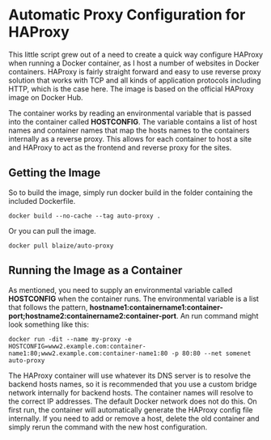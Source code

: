 Automatic Proxy Configuration for HAProxy
====

This little script grew out of a need to create a quick way configure HAProxy when running a Docker container, as I host a number of websites in Docker containers.  HAProxy is fairly straight forward and easy to use reverse proxy solution that works with TCP and all kinds of application protocols including HTTP, which is the case here. The image is based on the official HAProxy image on Docker Hub.

The container works by reading an environmental variable that is passed into the container called **HOSTCONFIG**. The variable contains a list of host names and container names that map the hosts names to the containers internally as a reverse proxy. This allows for each container to host a site and HAProxy to act as the frontend and reverse proxy for the sites.

## Getting the Image

So to build the image, simply run docker build in the folder containing the included Dockerfile.

```
docker build --no-cache --tag auto-proxy .
```

Or you can pull the image.

```
docker pull blaize/auto-proxy
```

## Running the Image as a Container

As mentioned, you need to supply an environmental variable called **HOSTCONFIG** when the container runs. The environmental variable is a list that follows the pattern, **hostname1:containername1:container-port;hostname2:containername2:container-port**. An run command might look something like this:

```
docker run -dit --name my-proxy -e HOSTCONFIG=www2.example.com:container-name1:80;www2.example.com:container-name1:80 -p 80:80 --net somenet auto-proxy
```

The HAProxy container will use whatever its DNS server is to resolve the backend hosts names, so it is recommended that you use a custom bridge network internally for backend hosts. The container names will resolve to the correct IP addresses. The default Docker network does not do this. On first run, the container will automatically generate the HAProxy config file internally. If you need to add or remove a host, delete the old container and simply rerun the command with the new host configuration.




